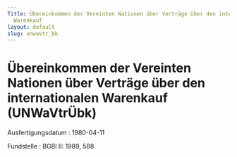 ```yaml
---
Title: Übereinkommen der Vereinten Nationen über Verträge über den internationalen
  Warenkauf
layout: default
slug: unwavtr_bk
---
```


# Übereinkommen der Vereinten Nationen über Verträge über den internationalen Warenkauf (UNWaVtrÜbk)

Ausfertigungsdatum
:   1980-04-11

Fundstelle
:   BGBl II: 1989, 588

